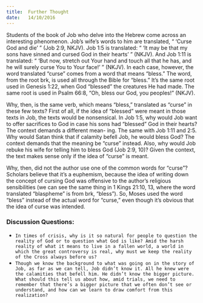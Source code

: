 ```yaml
---
title:  Further Thought
date:   14/10/2016
---
```


Students of the book of Job who delve into the Hebrew come across an interesting phenomenon. Job’s wife’s words to him are translated, “ ‘Curse God and die’ ” (Job 2:9, NKJV). Job 1:5 is translated: “ ‘It may be that my sons have sinned and cursed God in their hearts’ ” (NKJV). And Job 1:11 is translated: “ ‘But now, stretch out Your hand and touch all that he has, and he will surely curse You to Your face!’ ” (NKJV). In each case, however, the word translated “curse” comes from a word that means “bless.” The word, from the root brk, is used all through the Bible for “bless.” It’s the same root used in Genesis 1:22, when God “blessed” the creatures He had made. The same root is used in Psalm 66:8, “Oh, bless our God, you peoples!” (NKJV).

Why, then, is the same verb, which means “bless,” translated as “curse” in these few texts? First of all, if the idea of “blessed” were meant in those texts in Job, the texts would be nonsensical. In Job 1:5, why would Job want to offer sacrifices to God in case his sons had “blessed” God in their hearts? The context demands a different mean- ing. The same with Job 1:11 and 2:5. Why would Satan think that if calamity befell Job, he would bless God? The context demands that the meaning be “curse” instead. Also, why would Job rebuke his wife for telling him to bless God (Job 2:9, 10)? Given the context, the text makes sense only if the idea of “curse” is meant.

Why, then, did not the author use one of the common words for “curse”? Scholars believe that it’s a euphemism, because the idea of writing down the concept of cursing God was offensive to the author’s religious sensibilities (we can see the same thing in 1 Kings 21:10, 13, where the word translated “blaspheme” is from brk, “bless”). So, Moses used the word “bless” instead of the actual word for “curse,” even though it’s obvious that the idea of curse was intended.

### Discussion Questions:

- ```In times of crisis, why is it so natural for people to question the reality of God or to question what God is like? Amid the harsh reality of what it means to live in a fallen world, a world in which the great controversy is real, why must we keep the reality of the Cross always before us?```
- ```Though we know the background to what was going on in the story of Job, as far as we can tell, Job didn’t know it. All he knew were the calamities that befell him. He didn’t know the bigger picture. What should this tell us about how, amid trials, we need to remember that there’s a bigger picture that we often don’t see or understand, and how can we learn to draw comfort from this realization?```